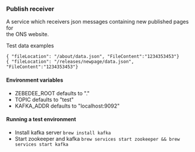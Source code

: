 ### Publish receiver

A service which receivers json messages containing new published pages for  
the ONS website.

Test data examples
```
{ "fileLocation": "/about/data.json", "FileContent":"1234353453"}
{ "fileLocation": "/releases/newpage/data.json", "FileContent":"1234353453"}
```
#### Environment variables
* ZEBEDEE_ROOT defaults to "."
* TOPIC defaults to "test"
* KAFKA_ADDR defaults to "localhost:9092"

#### Running a test environment
* Install kafka server ```brew install kafka```
* Start zookeeper and kafka ```brew services start zookeeper && brew services start kafka```
